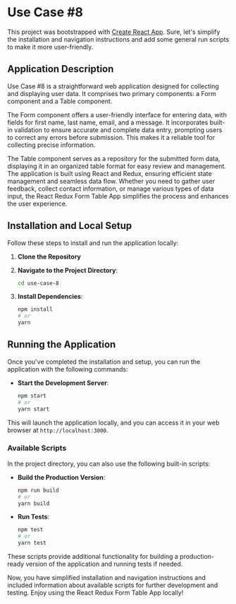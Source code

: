 # Use Case #8

This project was bootstrapped with [Create React App](https://github.com/facebook/create-react-app).
Sure, let's simplify the installation and navigation instructions and add some general run scripts to make it more user-friendly.

## Application Description

Use Case #8 is a straightforward web application designed for collecting and displaying user data. It comprises two primary components: a Form component and a Table component.

The Form component offers a user-friendly interface for entering data, with fields for first name, last name, email, and a message. It incorporates built-in validation to ensure accurate and complete data entry, prompting users to correct any errors before submission. This makes it a reliable tool for collecting precise information.

The Table component serves as a repository for the submitted form data, displaying it in an organized table format for easy review and management. The application is built using React and Redux, ensuring efficient state management and seamless data flow. Whether you need to gather user feedback, collect contact information, or manage various types of data input, the React Redux Form Table App simplifies the process and enhances the user experience.

## Installation and Local Setup

Follow these steps to install and run the application locally:

1. **Clone the Repository**

2. **Navigate to the Project Directory**:

   ```bash
   cd use-case-8
   ```

3. **Install Dependencies**:

   ```bash
   npm install
   # or
   yarn
   ```

## Running the Application

Once you've completed the installation and setup, you can run the application with the following commands:

- **Start the Development Server**:

   ```bash
   npm start
   # or
   yarn start
   ```

This will launch the application locally, and you can access it in your web browser at `http://localhost:3000`.

### Available Scripts

In the project directory, you can also use the following built-in scripts:

- **Build the Production Version**:

   ```bash
   npm run build
   # or
   yarn build
   ```

- **Run Tests**:

   ```bash
   npm test
   # or
   yarn test
   ```

These scripts provide additional functionality for building a production-ready version of the application and running tests if needed.

Now, you have simplified installation and navigation instructions and included information about available scripts for further development and testing. Enjoy using the React Redux Form Table App locally!
